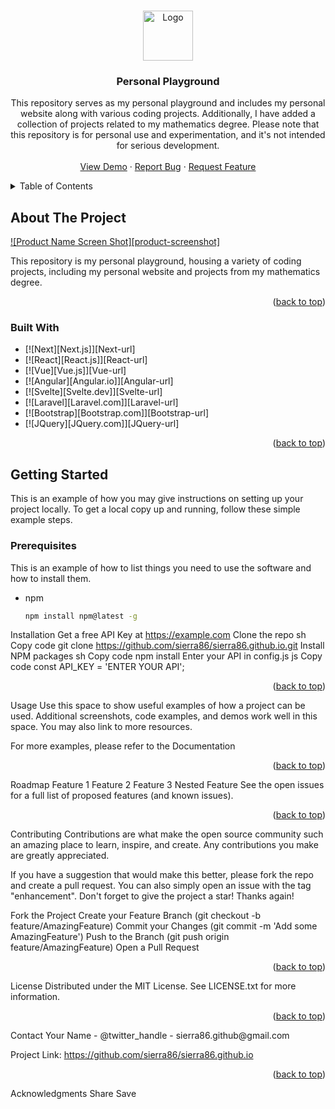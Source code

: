 <a name="readme-top"></a>

<!-- PROJECT LOGO -->
<br />
<div align="center">
  <a href="https://www.pinterest.co.uk/pin/639300109602606643/">
    <img src="[images/logo.png](https://www.pinterest.co.uk/pin/639300109602606643/)" alt="Logo" width="80" height="80">
  </a>

<h3 align="center">Personal Playground</h3>

  <p align="center">
    This repository serves as my personal playground and includes my personal website along with various coding projects. Additionally, I have added a collection of projects related to my mathematics degree. Please note that this repository is for personal use and experimentation, and it's not intended for serious development.
    <br />
    <br />
    <a href="https://github.com/sierra86/sierra86.github.io">View Demo</a>
    ·
    <a href="https://github.com/sierra86/sierra86.github.io/issues">Report Bug</a>
    ·
    <a href="https://github.com/sierra86/sierra86.github.io/issues">Request Feature</a>
  </p>
</div>

<!-- TABLE OF CONTENTS -->
<details>
  <summary>Table of Contents</summary>
  <ol>
    <li>
      <a href="#about-the-project">About The Project</a>
      <ul>
        <li><a href="#built-with">Built With</a></li>
      </ul>
    </li>
    <li>
      <a href="#getting-started">Getting Started</a>
      <ul>
        <li><a href="#prerequisites">Prerequisites</a></li>
        <li><a href="#installation">Installation</a></li>
      </ul>
    </li>
    <li><a href="#usage">Usage</a></li>
    <li><a href="#roadmap">Roadmap</a></li>
    <li><a href="#contributing">Contributing</a></li>
    <li><a href="#license">License</a></li>
    <li><a href="#contact">Contact</a></li>
    <li><a href="#acknowledgments">Acknowledgments</a></li>
  </ol>
</details>

<!-- ABOUT THE PROJECT -->
## About The Project

[![Product Name Screen Shot][product-screenshot]](https://example.com)

This repository is my personal playground, housing a variety of coding projects, including my personal website and projects from my mathematics degree.

<p align="right">(<a href="#readme-top">back to top</a>)</p>

### Built With

* [![Next][Next.js]][Next-url]
* [![React][React.js]][React-url]
* [![Vue][Vue.js]][Vue-url]
* [![Angular][Angular.io]][Angular-url]
* [![Svelte][Svelte.dev]][Svelte-url]
* [![Laravel][Laravel.com]][Laravel-url]
* [![Bootstrap][Bootstrap.com]][Bootstrap-url]
* [![JQuery][JQuery.com]][JQuery-url]

<p align="right">(<a href="#readme-top">back to top</a>)</p>

<!-- GETTING STARTED -->
## Getting Started

This is an example of how you may give instructions on setting up your project locally. To get a local copy up and running, follow these simple example steps.

### Prerequisites

This is an example of how to list things you need to use the software and how to install them.
* npm
  ```sh
  npm install npm@latest -g
Installation
Get a free API Key at https://example.com
Clone the repo
sh
Copy code
git clone https://github.com/sierra86/sierra86.github.io.git
Install NPM packages
sh
Copy code
npm install
Enter your API in config.js
js
Copy code
const API_KEY = 'ENTER YOUR API';
<p align="right">(<a href="#readme-top">back to top</a>)</p>
<!-- USAGE EXAMPLES -->
Usage
Use this space to show useful examples of how a project can be used. Additional screenshots, code examples, and demos work well in this space. You may also link to more resources.

For more examples, please refer to the Documentation

<p align="right">(<a href="#readme-top">back to top</a>)</p>
<!-- ROADMAP -->
Roadmap
 Feature 1
 Feature 2
 Feature 3
 Nested Feature
See the open issues for a full list of proposed features (and known issues).

<p align="right">(<a href="#readme-top">back to top</a>)</p>
<!-- CONTRIBUTING -->
Contributing
Contributions are what make the open source community such an amazing place to learn, inspire, and create. Any contributions you make are greatly appreciated.

If you have a suggestion that would make this better, please fork the repo and create a pull request. You can also simply open an issue with the tag "enhancement". Don't forget to give the project a star! Thanks again!

Fork the Project
Create your Feature Branch (git checkout -b feature/AmazingFeature)
Commit your Changes (git commit -m 'Add some AmazingFeature')
Push to the Branch (git push origin feature/AmazingFeature)
Open a Pull Request
<p align="right">(<a href="#readme-top">back to top</a>)</p>
<!-- LICENSE -->
License
Distributed under the MIT License. See LICENSE.txt for more information.

<p align="right">(<a href="#readme-top">back to top</a>)</p>
<!-- CONTACT -->
Contact
Your Name - @twitter_handle - sierra86.github@gmail.com

Project Link: https://github.com/sierra86/sierra86.github.io

<p align="right">(<a href="#readme-top">back to top</a>)</p>
<!-- ACKNOWLEDGMENTS -->
Acknowledgments
Share
Save



